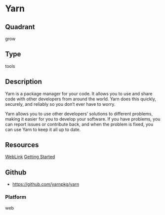 # Yarn

## Quadrant
grow

## Type
tools

## Description
Yarn is a package manager for your code. It allows you to use and share code with other developers from around the world. Yarn does this quickly, securely, and reliably so you don’t ever have to worry.

Yarn allows you to use other developers’ solutions to different problems, making it easier for you to develop your software. If you have problems, you can report issues or contribute back, and when the problem is fixed, you can use Yarn to keep it all up to date.

## Resources
[WebLink](https://yarnpkg.com/en/)
[Getting Started](https://yarnpkg.com/en/docs/getting-started)


## Github
* https://github.com/yarnpkg/yarn

### Platform
web

